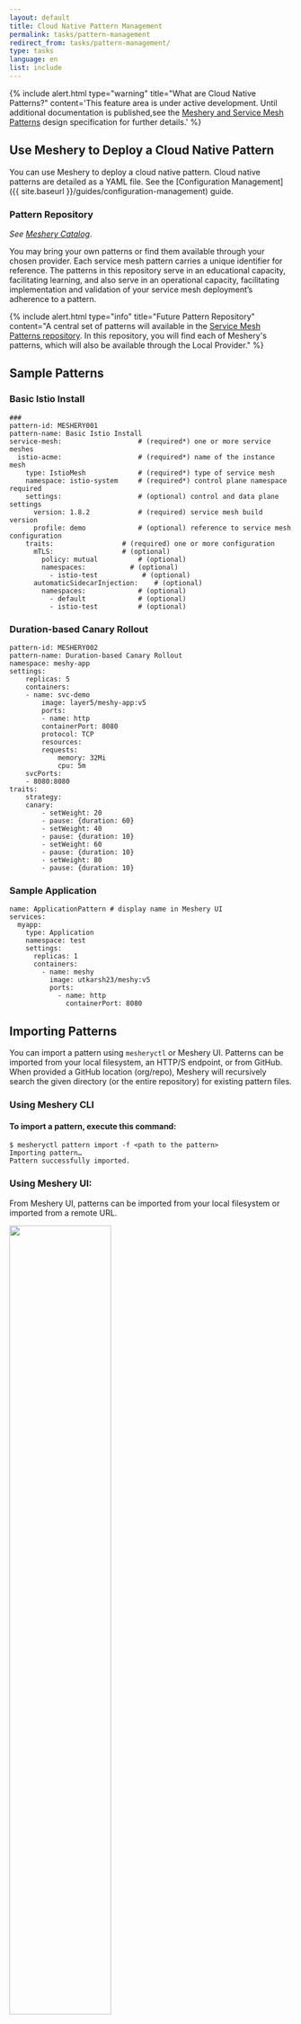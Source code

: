 ```yaml
---
layout: default
title: Cloud Native Pattern Management
permalink: tasks/pattern-management
redirect_from: tasks/pattern-management/
type: tasks
language: en
list: include
---
```


{% include alert.html 
    type="warning" 
    title="What are Cloud Native Patterns?" 
    content='This feature area is under active development. Until additional documentation is published,see the <a href="https://docs.google.com/document/d/1B2N78EdRiZF-yVo1-HY3syppwBBDumgMuYg6seD-AJ4/edit#">Meshery and Service Mesh Patterns</a> design specification for further details.' %}

## Use Meshery to Deploy a Cloud Native Pattern

You can use Meshery to deploy a cloud native pattern. Cloud native patterns are detailed as a YAML file. See the [Configuration Management]({{ site.baseurl }}/guides/configuration-management) guide.


### Pattern Repository

_See [Meshery Catalog](https://meshery.io/catalog)_.

You may bring your own patterns or find them available through your chosen provider. Each service mesh pattern carries a unique identifier for reference. The patterns in this repository serve in an educational capacity, facilitating learning, and also serve in an operational capacity, facilitating implementation and validation of your service mesh deployment’s adherence to a pattern.

{% include alert.html 
    type="info" 
    title="Future Pattern Repository" 
    content="A central set of patterns will available in the <a href='https://github.com/service-mesh-patterns'>Service Mesh Patterns repository</a>. In this repository, you will find each of Meshery's patterns, which will also be available through the Local Provider." %}

## Sample Patterns

### Basic Istio Install

```
### 
pattern-id: MESHERY001
pattern-name: Basic Istio Install
service-mesh:				    # (required*) one or more service meshes
  istio-acme:				    # (required*) name of the instance mesh
    type: IstioMesh			    # (required*) type of service mesh
    namespace: istio-system		# (required*) control plane namespace required
    settings:				    # (optional) control and data plane settings
      version: 1.8.2			# (required) service mesh build version
      profile: demo				# (optional) reference to service mesh configuration
    traits:				    # (required) one or more configuration 
      mTLS:				    # (optional)
        policy: mutual			# (optional)
        namespaces:			  # (optional)
          - istio-test			 # (optional)
      automaticSidecarInjection:    # (optional)
        namespaces:			    # (optional)
          - default				# (optional)
          - istio-test			# (optional)
```        

### Duration-based Canary Rollout

```
pattern-id: MESHERY002
pattern-name: Duration-based Canary Rollout
namespace: meshy-app
settings:
    replicas: 5
    containers:
    - name: svc-demo
        image: layer5/meshy-app:v5
        ports:
        - name: http
        containerPort: 8080
        protocol: TCP
        resources:
        requests:
            memory: 32Mi
            cpu: 5m
    svcPorts:
    - 8080:8080
traits:
    strategy:
    canary:
        - setWeight: 20
        - pause: {duration: 60}
        - setWeight: 40
        - pause: {duration: 10}
        - setWeight: 60
        - pause: {duration: 10}
        - setWeight: 80
        - pause: {duration: 10}
```

### Sample Application

```
name: ApplicationPattern # display name in Meshery UI
services:
  myapp:
    type: Application
    namespace: test
    settings:
      replicas: 1
      containers:
        - name: meshy
          image: utkarsh23/meshy:v5
          ports:
            - name: http
              containerPort: 8080
```

## Importing Patterns

You can import a pattern using `mesheryctl` or Meshery UI. Patterns can be imported from your local filesystem, an HTTP/S endpoint, or from GitHub. When provided a GitHub location (org/repo), Meshery will recursively search the given directory (or the entire repository) for existing pattern files.

### Using Meshery CLI

#### To import a pattern, execute this command:

```
$ mesheryctl pattern import -f <path to the pattern>
Importing pattern…
Pattern successfully imported.
```
### Using Meshery UI:

From Meshery UI, patterns can be imported from your local filesystem or imported from a remote URL.

<a href="{{ site.baseurl }}/assets/img/patterns/ImportPatternUI.png">
    <img src="{{ site.baseurl }}/assets/img/patterns/ImportPatternUI.png" style="width: 60%" />
</a>

_To upload from url click the link icon_

<a href="{{ site.baseurl }}/assets/img/patterns/UrlImport.png">
    <img src="{{ site.baseurl }}/assets/img/patterns/UrlImport.png" style="width: 60%" />
</a>


#### To deploy a pattern, execute this command:

```
$ mesheryctl pattern apply -f <path to the pattern>
Deploying pattern…
Pattern successfully applied.
```

From here, output and behavior will vary based upon the specific pattern you’re deploying. Should you find that your pattern is not successfully deployed, refer to the pattern troubleshooting guide in the Meshery documentation.

As you step through each pattern, you might choose to modify the pattern to suit your specific environment and workload, exploring in-context of your specific situation. Optionally, you may choose to use a plugin like MeshMap, or another visual service mesh topology tool, to facilitate your comprehension of the patterns and to literally see the patterns in-action.

Take time to explore. Try deploying one service mesh’s sample application onto a different service mesh and compare differences in behavior and each service mesh’s ability to manage it. If using Meshery to do so, execute the following commands as an example to deploy the sample application, BookCatalog, onto Open Service Mesh:

```
$ mesheryctl pattern apply -f book-catalog
Deploying application “BookCatalog”...
Deployed. Endpoint(s) available at: http://localhost:8000/catalog
```

## Related Reading

- [`mesheryctl pattern`]({{ site.baseurl }}/reference/mesheryctl/pattern)

